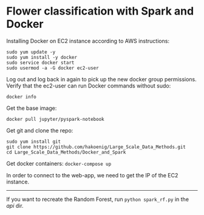 # Flower classification with Spark and Docker

Installing Docker on EC2 instance according to AWS instructions:
```
sudo yum update -y
sudo yum install -y docker
sudo service docker start
sudo usermod -a -G docker ec2-user
```

Log out and log back in again to pick up the new docker group permissions. Verify that the ec2-user can run Docker commands without sudo:

`docker info`

Get the base image:

`docker pull jupyter/pyspark-notebook`

Get git and clone the repo:
```
sudo yum install git
git clone https://github.com/hakoenig/Large_Scale_Data_Methods.git
cd Large_Scale_Data_Methods/Docker_and_Spark
```

Get docker containers:
`docker-compose up`

In order to connect to the web-app, we need to get the IP of the EC2 instance.

----
If you want to recreate the Random Forest, run
`python spark_rf.py` in the *api* dir.
